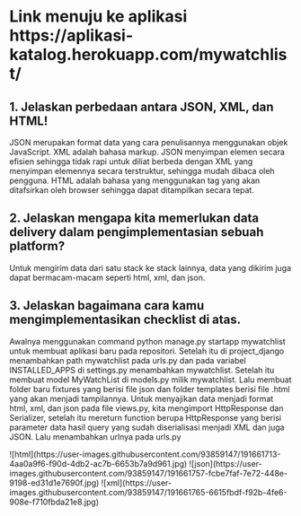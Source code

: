 <h1> Link menuju ke aplikasi https://aplikasi-katalog.herokuapp.com/mywatchlist/ </h1>
<h2>1. Jelaskan perbedaan antara JSON, XML, dan HTML!</h2>
<p>JSON merupakan format data yang cara penulisannya menggunakan objek JavaScript. XML adalah bahasa markup. JSON menyimpan elemen secara efisien sehingga tidak rapi untuk diliat berbeda dengan XML yang menyimpan elemennya secara terstruktur, sehingga mudah dibaca oleh pengguna. HTML adalah bahasa yang menggunakan tag yang akan ditafsirkan oleh browser sehingga dapat ditampilkan secara tepat.
</p>
<h2>2. Jelaskan mengapa kita memerlukan data delivery dalam pengimplementasian sebuah platform?</h2>
<p>Untuk mengirim data dari satu stack ke stack lainnya, data yang dikirim juga dapat bermacam-macam seperti html, xml, dan json.</p>
<h2>3. Jelaskan bagaimana cara kamu mengimplementasikan checklist di atas.</h2>
<p>Awalnya menggunakan command python manage.py startapp mywatchlist untuk membuat aplikasi baru pada repositori. 
Setelah itu di project_django menambahkan path mywatchlist pada urls.py dan pada variabel INSTALLED_APPS di settings.py menambahkan mywatchlist. 
Setelah itu membuat model MyWatchList di models.py milik mywatchlist. Lalu membuat folder baru fixtures yang berisi file json dan folder templates berisi file .html yang akan menjadi tampilannya. Untuk menyajikan data menjadi format html, xml, dan json pada file views.py, kita mengimport HttpResponse dan Serializer, setelah itu mereturn function berupa HttpResponse yang berisi parameter data hasil query yang sudah diserialisasi menjadi XML dan juga JSON. Lalu menambahkan urlnya pada urls.py</p>
![html](https://user-images.githubusercontent.com/93859147/191661713-4aa0a9f6-f90d-4db2-ac7b-6653b7a9d961.jpg)
![json](https://user-images.githubusercontent.com/93859147/191661757-fcbe7faf-7e72-448e-9198-ed31d1e7690f.jpg)
![xml](https://user-images.githubusercontent.com/93859147/191661765-6615fbdf-f92b-4fe6-908e-f710fbda21e8.jpg)
